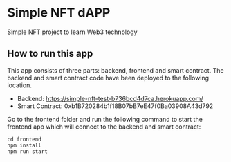 # Simple NFT dAPP
Simple NFT project to learn Web3 technology

## How to run this app
This app consists of three parts: backend, frontend and smart contract. The backend and smart contract code have been deployed to the following location. 

- Backend: https://simple-nft-test-b736bcd4d7ca.herokuapp.com/
- Smart Contract: 0xb1B720284b1f18B07bB7eE47f0Ba03908A43d792

Go to the frontend folder and run the following command to start the frontend app which will connect to the backend and smart contract:
```
cd frontend
npm install
npm run start
```